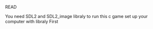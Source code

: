 READ

You need SDL2 and SDL2_image libraly to run this c game set up your computer with libraly First

